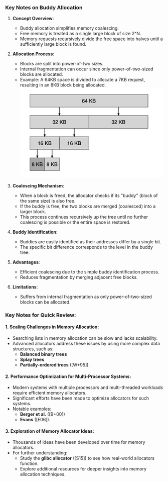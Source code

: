 ### Key Notes on Buddy Allocation

1. **Concept Overview**:
    
    - Buddy allocation simplifies memory coalescing.
    - Free memory is treated as a single large block of size 2^N.
    - Memory requests recursively divide the free space into halves until a sufficiently large block is found.
2. **Allocation Process**:
    
    - Blocks are split into power-of-two sizes.
    - Internal fragmentation can occur since only power-of-two-sized blocks are allocated.
    - Example: A 64KB space is divided to allocate a 7KB request, resulting in an 8KB block being allocated.
![alt](chapter-17-13.png)
1. **Coalescing Mechanism**:
    
    - When a block is freed, the allocator checks if its "buddy" (block of the same size) is also free.
    - If the buddy is free, the two blocks are merged (coalesced) into a larger block.
    - This process continues recursively up the tree until no further coalescing is possible or the entire space is restored.
2. **Buddy Identification**:
    
    - Buddies are easily identified as their addresses differ by a single bit.
    - The specific bit difference corresponds to the level in the buddy tree.
3. **Advantages**:
    
    - Efficient coalescing due to the simple buddy identification process.
    - Reduces fragmentation by merging adjacent free blocks.
4. **Limitations**:
    
    - Suffers from internal fragmentation as only power-of-two-sized blocks can be allocated.


### Key Notes for Quick Review:

#### 1. **Scaling Challenges in Memory Allocation**:

- Searching lists in memory allocation can be slow and lacks scalability.
- Advanced allocators address these issues by using more complex data structures, such as:
    - **Balanced binary trees**
    - **Splay trees**
    - **Partially-ordered trees** ([W+95]).

#### 2. **Performance Optimization for Multi-Processor Systems**:

- Modern systems with multiple processors and multi-threaded workloads require efficient memory allocators.
- Significant efforts have been made to optimize allocators for such systems.
- Notable examples:
    - **Berger et al.** ([B+00])
    - **Evans** ([E06]).

#### 3. **Exploration of Memory Allocator Ideas**:

- Thousands of ideas have been developed over time for memory allocators.
- For further understanding:
    - Study the **glibc allocator** ([S15]) to see how real-world allocators function.
    - Explore additional resources for deeper insights into memory allocation techniques.